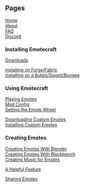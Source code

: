 ## Pages

[Home](%home)\
[About](%about)\
[FAQ](%faq)\
[Discord](https://discord.com/invite/38e348fxVS)

### Installing Emotecraft

[Downloads](%downloads)

[Installing on Forge/Fabric](%install-client)\
[Installing on a Bukkit/Spigot/Bungee](%install-server)

### Using Emotecraft

[Playing Emotes](%playing-emotes)\
[Mod Config](%mod-config)\
[Setting the Emote Wheel](%setting-emote-wheel)

[Downloading Custom Emotes](%download-emotes)\
[Installing Custom Emotes](%install-emotes)

### Creating Emotes

[Creating Emotes With Blender](%creating-emotes-blender)\
[Creating Emotes With Blockbench](%creating-emotes-blockbench)\
[Creating Music for Emotes](%creating-music)

[A Helpful Feature](%a-helpful-feature)

[Sharing Emotes](%sharing-emotes)
